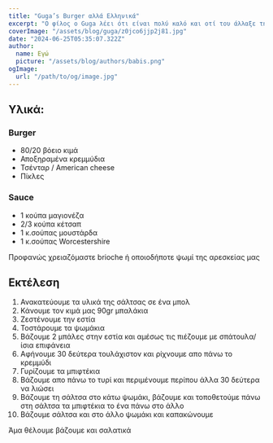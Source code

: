 ```yaml
---
title: "Guga’s Burger αλλά Ελληνικά"
excerpt: "Ο φίλος ο Guga λέει ότι είναι πολύ καλό και οτί του άλλαξε τη ζωή. Οπότε πάρε ένα απλοποιημένο."
coverImage: "/assets/blog/guga/z0jco6jjp2j81.jpg"
date: "2024-06-25T05:35:07.322Z"
author:
  name: Εγώ
  picture: "/assets/blog/authors/babis.png"
ogImage:
  url: "/path/to/og/image.jpg"
---
```

## Υλικά:

### Burger
- 80/20 βόειο κιμά
- Αποξηραμένα κρεμμύδια 
- Τσένταρ / American cheese
- Πίκλες
 
### Sauce
- 1 κούπα μαγιονέζα
- 2/3 κούπα κέτσαπ
- 1 κ.σούπας μουστάρδα
- 1 κ.σούπας Worcestershire 

Προφανώς χρειαζόμαστε brioche ή οποιοδήποτε ψωμί της αρεσκείας μας 

## Εκτέλεση
1. Ανακατεύουμε τα υλικά της σάλτσας σε ένα μπολ
2. Κάνουμε τον κιμά μας 90gr μπαλάκια
3. Ζεστένουμε την εστία 
4. Τοστάρουμε τα ψωμάκια
5. Βάζουμε 2 μπάλες στην εστία και αμέσως τις πιέζουμε με σπάτουλα/ ίσια επιφάνεια
6. Αφήνουμε 30 δεύτερα τουλάχιστον  και ρίχνουμε απο πάνω το κρεμμύδι
7. Γυρίζουμε τα μπιφτέκια
8. Βάζουμε απο πάνω το τυρί και περιμένουμε περίπου άλλα 30 δεύτερα να λιώσει
9. Βάζουμε τη σάλτσα στο κάτω ψωμάκι, βάζουμε και τοποθετούμε πάνω στη σάλτσα τα μπιφτέκια το ένα πάνω στο άλλο
10. Βάζουμε σάλτσα και στο άλλο ψωμάκι και καπακώνουμε

Άμα θέλουμε βάζουμε και σαλατικά
